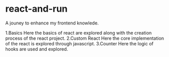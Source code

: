 # react-and-run
A jouney to enhance my frontend knowlede.

1.Basics
  Here the basics of react are explored along with the creation process of the react project.
2.Custom React
  Here the core implementation of the react is explored through javascript.
3.Counter
  Here the logic of hooks are used and explored.